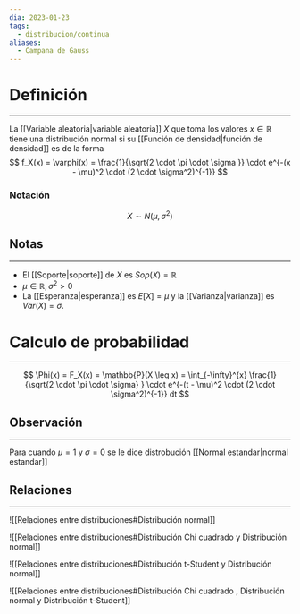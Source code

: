 ```yaml
---
dia: 2023-01-23
tags:
  - distribucion/continua
aliases:
  - Campana de Gauss
---
```

# Definición
---
La [[Variable aleatoria|variable aleatoria]] $X$ que toma los valores $x \in \mathbb{R}$ tiene una distribución normal si su [[Función de densidad|función de densidad]] es de la forma $$ f_X(x) = \varphi(x) = \frac{1}{\sqrt{2 \cdot \pi \cdot \sigma }} \cdot e^{-(x - \mu)^2 \cdot (2 \cdot \sigma^2)^{-1}} $$
### Notación
$$ X \sim N(\mu, \sigma^2) $$

## Notas
---
* El [[Soporte|soporte]] de $X$ es $Sop(X) = \mathbb{R}$ 
* $\mu \in \mathbb{R}, \sigma^2 > 0$
* La [[Esperanza|esperanza]] es $E[X] = \mu$ y la [[Varianza|varianza]] es $Var(X) = \sigma$.



# Calculo de probabilidad
---
$$ \Phi(x) = F_X(x) = \mathbb{P}(X \leq x) = \int_{-\infty}^{x} \frac{1}{\sqrt{2 \cdot \pi \cdot \sigma} } \cdot e^{-(t - \mu)^2 \cdot (2 \cdot \sigma^2)^{-1}} dt $$

## Observación
---
Para cuando $\mu = 1$ y $\sigma = 0$ se le dice distrobución [[Normal estandar|normal estandar]]


## Relaciones
---
![[Relaciones entre distribuciones#Distribución normal]]

![[Relaciones entre distribuciones#Distribución Chi cuadrado y Distribución normal]]

![[Relaciones entre distribuciones#Distribución t-Student y Distribución normal]]

![[Relaciones entre distribuciones#Distribución Chi cuadrado , Distribución normal y Distribución t-Student]]
